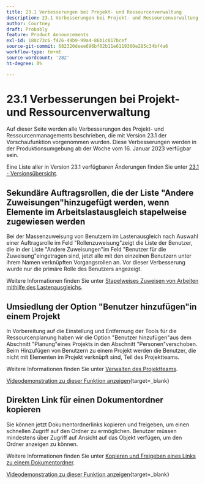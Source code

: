 ```yaml
---
title: 23.1 Verbesserungen bei Projekt- und Ressourcenverwaltung
description: 23.1 Verbesserungen bei Projekt- und Ressourcenverwaltung
author: Courtney
draft: Probably
feature: Product Announcements
exl-id: 180c73c6-f426-49b9-99a4-86b1c817bcef
source-git-commit: 682320deee696bf02b11e6119300e285c34bf4a6
workflow-type: tm+mt
source-wordcount: '282'
ht-degree: 0%

---
```


# 23.1 Verbesserungen bei Projekt- und Ressourcenverwaltung

Auf dieser Seite werden alle Verbesserungen des Projekt- und Ressourcenmanagements beschrieben, die mit Version 23.1 der Vorschaufunktion vorgenommen wurden. Diese Verbesserungen werden in der Produktionsumgebung ab der Woche vom 16. Januar 2023 verfügbar sein.

Eine Liste aller in Version 23.1 verfügbaren Änderungen finden Sie unter [23.1 - Versionsübersicht](/help/quicksilver/product-announcements/product-releases/23.1-release-activity/23-1-release-overview.md).

## Sekundäre Auftragsrollen, die der Liste &quot;Andere Zuweisungen&quot;hinzugefügt werden, wenn Elemente im Arbeitslastausgleich stapelweise zugewiesen werden

Bei der Massenzuweisung von Benutzern im Lastenausgleich nach Auswahl einer Auftragsrolle im Feld &quot;Rollenzuweisung&quot;zeigt die Liste der Benutzer, die in der Liste &quot;Andere Zuweisungen&quot;im Feld &quot;Benutzer für die Zuweisung&quot;eingetragen sind, jetzt alle mit den einzelnen Benutzern unter ihrem Namen verknüpften Vorgangsrollen an. Vor dieser Verbesserung wurde nur die primäre Rolle des Benutzers angezeigt.

Weitere Informationen finden Sie unter [Stapelweises Zuweisen von Arbeiten mithilfe des Lastenausgleichs](/help/quicksilver/resource-mgmt/workload-balancer/assign-work-in-workload-balancer-in-bulk.md).

## Umsiedlung der Option &quot;Benutzer hinzufügen&quot;in einem Projekt

In Vorbereitung auf die Einstellung und Entfernung der Tools für die Ressourcenplanung haben wir die Option &quot;Benutzer hinzufügen&quot;aus dem Abschnitt &quot;Planung&quot;eines Projekts in den Abschnitt &quot;Personen&quot;verschoben. Beim Hinzufügen von Benutzern zu einem Projekt werden die Benutzer, die nicht mit Elementen im Projekt verknüpft sind, Teil des Projektteams.

Weitere Informationen finden Sie unter [Verwalten des Projektteams](/help/quicksilver/manage-work/projects/planning-a-project/manage-project-team.md).

[Videodemonstration zu dieser Funktion anzeigen](https://video.tv.adobe.com/v/3412443/){target=_blank}

## Direkten Link für einen Dokumentordner kopieren

Sie können jetzt Dokumentordnerlinks kopieren und freigeben, um einen schnellen Zugriff auf den Ordner zu ermöglichen. Benutzer müssen mindestens über Zugriff auf Ansicht auf das Objekt verfügen, um den Ordner anzeigen zu können.

Weitere Informationen finden Sie unter [Kopieren und Freigeben eines Links zu einem Dokumentordner](/help/quicksilver/documents/managing-documents/copy-a-doc-folder-url.md).

[Videodemonstration zu dieser Funktion anzeigen](https://video.tv.adobe.com/v/3412385/){target=_blank}

